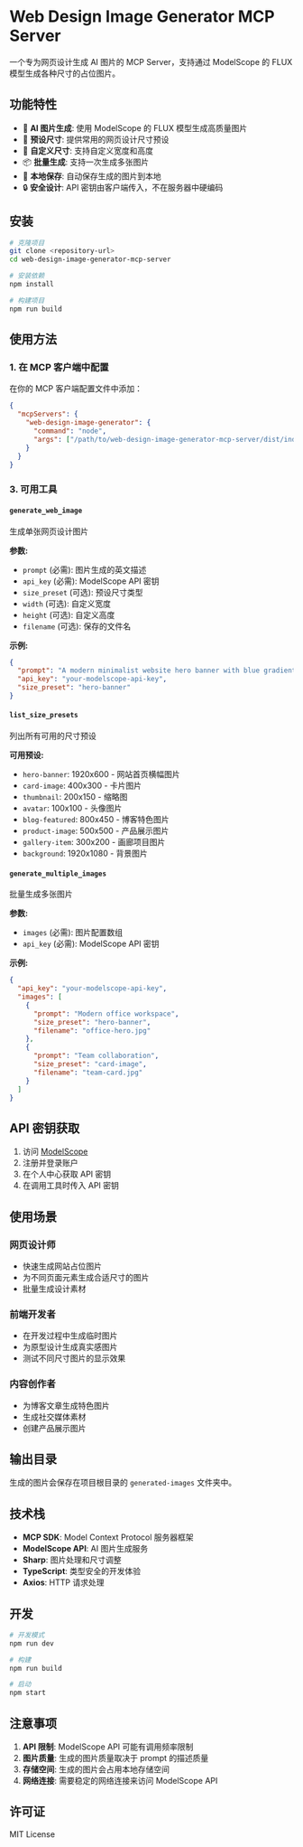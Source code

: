# Web Design Image Generator MCP Server

一个专为网页设计生成 AI 图片的 MCP Server，支持通过 ModelScope 的 FLUX 模型生成各种尺寸的占位图片。

## 功能特性

- 🎨 **AI 图片生成**: 使用 ModelScope 的 FLUX 模型生成高质量图片
- 📐 **预设尺寸**: 提供常用的网页设计尺寸预设
- 🔧 **自定义尺寸**: 支持自定义宽度和高度
- 📦 **批量生成**: 支持一次生成多张图片
- 💾 **本地保存**: 自动保存生成的图片到本地
- 🔒 **安全设计**: API 密钥由客户端传入，不在服务器中硬编码

## 安装

```bash
# 克隆项目
git clone <repository-url>
cd web-design-image-generator-mcp-server

# 安装依赖
npm install

# 构建项目
npm run build
```

## 使用方法

### 1. 在 MCP 客户端中配置

在你的 MCP 客户端配置文件中添加：

```json
{
  "mcpServers": {
    "web-design-image-generator": {
      "command": "node",
      "args": ["/path/to/web-design-image-generator-mcp-server/dist/index.js"]
    }
  }
}
```

### 3. 可用工具

#### `generate_web_image`

生成单张网页设计图片

**参数:**

- `prompt` (必需): 图片生成的英文描述
- `api_key` (必需): ModelScope API 密钥
- `size_preset` (可选): 预设尺寸类型
- `width` (可选): 自定义宽度
- `height` (可选): 自定义高度
- `filename` (可选): 保存的文件名

**示例:**

```json
{
  "prompt": "A modern minimalist website hero banner with blue gradient background",
  "api_key": "your-modelscope-api-key",
  "size_preset": "hero-banner"
}
```

#### `list_size_presets`

列出所有可用的尺寸预设

**可用预设:**

- `hero-banner`: 1920x600 - 网站首页横幅图片
- `card-image`: 400x300 - 卡片图片
- `thumbnail`: 200x150 - 缩略图
- `avatar`: 100x100 - 头像图片
- `blog-featured`: 800x450 - 博客特色图片
- `product-image`: 500x500 - 产品展示图片
- `gallery-item`: 300x200 - 画廊项目图片
- `background`: 1920x1080 - 背景图片

#### `generate_multiple_images`

批量生成多张图片

**参数:**

- `images` (必需): 图片配置数组
- `api_key` (必需): ModelScope API 密钥

**示例:**

```json
{
  "api_key": "your-modelscope-api-key",
  "images": [
    {
      "prompt": "Modern office workspace",
      "size_preset": "hero-banner",
      "filename": "office-hero.jpg"
    },
    {
      "prompt": "Team collaboration",
      "size_preset": "card-image",
      "filename": "team-card.jpg"
    }
  ]
}
```

## API 密钥获取

1. 访问 [ModelScope](https://modelscope.cn/)
2. 注册并登录账户
3. 在个人中心获取 API 密钥
4. 在调用工具时传入 API 密钥

## 使用场景

### 网页设计师

- 快速生成网站占位图片
- 为不同页面元素生成合适尺寸的图片
- 批量生成设计素材

### 前端开发者

- 在开发过程中生成临时图片
- 为原型设计生成真实感图片
- 测试不同尺寸图片的显示效果

### 内容创作者

- 为博客文章生成特色图片
- 生成社交媒体素材
- 创建产品展示图片

## 输出目录

生成的图片会保存在项目根目录的 `generated-images` 文件夹中。

## 技术栈

- **MCP SDK**: Model Context Protocol 服务器框架
- **ModelScope API**: AI 图片生成服务
- **Sharp**: 图片处理和尺寸调整
- **TypeScript**: 类型安全的开发体验
- **Axios**: HTTP 请求处理

## 开发

```bash
# 开发模式
npm run dev

# 构建
npm run build

# 启动
npm start
```

## 注意事项

1. **API 限制**: ModelScope API 可能有调用频率限制
2. **图片质量**: 生成的图片质量取决于 prompt 的描述质量
3. **存储空间**: 生成的图片会占用本地存储空间
4. **网络连接**: 需要稳定的网络连接来访问 ModelScope API

## 许可证

MIT License
